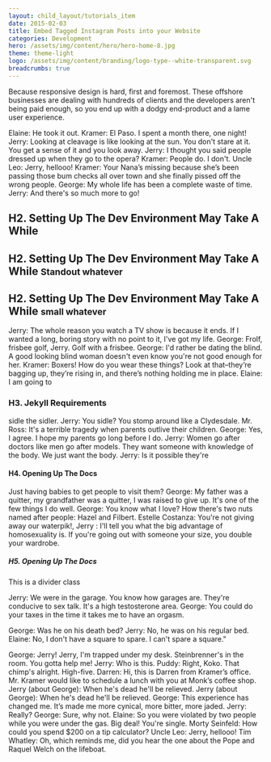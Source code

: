 ```yaml
---
layout: child_layout/tutorials_item
date: 2015-02-03
title: Embed Tagged Instagram Posts into your Website
categories: Development
hero: /assets/img/content/hero/hero-home-8.jpg
theme: theme-light
logo: /assets/img/content/branding/logo-type--white-transparent.svg
breadcrumbs: true
---
```


<p class="lead">Because responsive design is hard, first and foremost. These offshore businesses are dealing with hundreds of clients and the developers aren't being paid enough, so you end up with a dodgy end-product and a lame user experience.</p>

<p class="capitalise">
Elaine: He took it out. Kramer: El Paso. I spent a month there, one night! Jerry: Looking at cleavage is like looking at the sun. You don't stare at it. You get a sense of it and you look away. Jerry: I thought you said people dressed up when they go to the opera? Kramer: People do. I don't. Uncle Leo: Jerry, hellooo! Kramer: Your Nana’s missing because she’s been passing those bum checks all over town and she finally pissed off the wrong people. George: My whole life has been a complete waste of time. Jerry: And there's so much more to go!</p>

<h2>H2. Setting Up The Dev Environment May Take A While</h2>


<h2>H2. Setting Up The Dev Environment May Take A While <small class="standout">Standout whatever</small></h2>

<h2>H2. Setting Up The Dev Environment May Take A While <small>small whatever</small></h2>

<p>Jerry: The whole reason you watch a TV show is because it ends. If I wanted a long, boring story with no point to it, I've got my life. George: Frolf, frisbee golf, Jerry. Golf with a frisbee. George: I'd rather be dating the blind. A good looking blind woman doesn't even know you're not good enough for her. Kramer: Boxers! How do you wear these things? Look at that–they’re bagging up, they’re rising in, and there’s nothing holding me in place. Elaine: I am going to</p>

<h3>H3. Jekyll Requirements</h3>

<p> sidle the sidler. Jerry: You sidle? You stomp around like a Clydesdale. Mr. Ross: It's a terrible tragedy when parents outlive their children. George: Yes, I agree. I hope my parents go long before I do. Jerry: Women go after doctors like men go after models. They want someone with knowledge of the body. We just want the body. Jerry: Is it possible they're</p>

<h4>H4. Opening Up The Docs</h4>

<p>Just having babies to get people to visit them? George: My father was a quitter, my grandfather was a quitter, I was raised to give up. It's one of the few things I do well. George: You know what I love? How there's two nuts named after people: Hazel and Filbert. Estelle Costanza: You're not giving away our waterpik!, Jerry : I'll tell you what the big advantage of homosexuality is. If you're going out with someone your size, you double your wardrobe.</p>

<h5>H5. Opening Up The Docs</h5>

<div class="divider text-center">
	<span class="text">This is a divider class</span>
</div>

<p>Jerry: We were in the garage. You know how garages are. They're conducive to sex talk. It's a high testosterone area. George: You could do your taxes in the time it takes me to have an orgasm.</p>

<p>George: Was he on his death bed? Jerry: No, he was on his regular bed. Elaine: No, I don't have a square to spare. I can't spare a square."</p>

<p>George: Jerry! Jerry, I'm trapped under my desk. Steinbrenner's in the room. You gotta help me! Jerry: Who is this. Puddy: Right, Koko. That chimp's alright. High-five. Darren: Hi, this is Darren from Kramer’s office. Mr. Kramer would like to schedule a lunch with you at Monk’s coffee shop. Jerry (about George): When he's dead he'll be relieved. Jerry (about George): When he's dead he'll be relieved. George: This experience has changed me. It’s made me more cynical, more bitter, more jaded. Jerry: Really? George: Sure, why not. Elaine: So you were violated by two people while you were under the gas. Big deal! You're single. Morty Seinfeld: How could you spend $200 on a tip calculator? Uncle Leo: Jerry, hellooo! Tim Whatley: Oh, which reminds me, did you hear the one about the Pope and Raquel Welch on the lifeboat.</p>